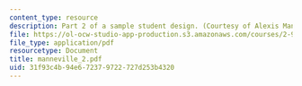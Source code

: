 ```yaml
---
content_type: resource
description: Part 2 of a sample student design. (Courtesy of Alexis Manneville.)
file: https://ol-ocw-studio-app-production.s3.amazonaws.com/courses/2-996-sailing-yacht-design-13-734-fall-2003/31f93c4b94e672379722727d253b4320_manneville_2.pdf
file_type: application/pdf
resourcetype: Document
title: manneville_2.pdf
uid: 31f93c4b-94e6-7237-9722-727d253b4320
---
```

